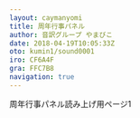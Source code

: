 ```yaml
---
layout: caymanyomi
title: 周年行事パネル
author: 音訳グループ やまびこ
date: 2018-04-19T10:05:33Z
oto: kumin1/sound0001
iro: CF6A4F
gra: FFC7B8
navigation: true
---
```


<span data-dur="2" data-begin="0">周年行事パネル読み上げ用ページ1</span>
